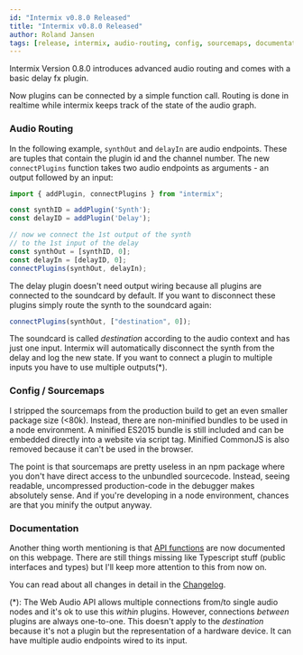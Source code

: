 ```yaml
---
id: "Intermix v0.8.0 Released"
title: "Intermix v0.8.0 Released"
author: Roland Jansen
tags: [release, intermix, audio-routing, config, sourcemaps, documentation]
---
```


Intermix Version 0.8.0 introduces advanced audio routing and comes with a basic delay fx plugin.

Now plugins can be connected by a simple function call. Routing is done in realtime while intermix keeps track of the state of the audio graph.

<!--truncate-->

### Audio Routing

In the following example, `synthOut` and `delayIn` are audio endpoints. These are tuples that contain the plugin id and the channel number. The new `connectPlugins` function takes two audio endpoints as arguments - an output followed by an input:

```javascript
import { addPlugin, connectPlugins } from "intermix";

const synthID = addPlugin('Synth');
const delayID = addPlugin('Delay');

// now we connect the 1st output of the synth
// to the 1st input of the delay
const synthOut = [synthID, 0];
const delayIn = [delayID, 0];
connectPlugins(synthOut, delayIn);
```

The delay plugin doesn't need output wiring because all plugins are connected to the soundcard by default. If you want to disconnect these plugins simply route the synth to the soundcard again:

```javascript
connectPlugins(synthOut, ["destination", 0]);
```

The soundcard is called _destination_ according to the audio context and has just one input. Intermix will automatically disconnect the synth from the delay and log the new state. If you want to connect a plugin to multiple inputs you have to use multiple outputs(*).

### Config / Sourcemaps

I stripped the sourcemaps from the production build to get an even smaller package size (<80k). Instead, there are non-minified bundles to be used in a node environment. A minified ES2015 bundle is still included and can be embedded directly into a website via script tag. Minified CommonJS is also removed because it can't be used in the browser.

The point is that sourcemaps are pretty useless in an npm package where you don't have direct access to the unbundled sourcecode. Instead, seeing readable, uncompressed production-code in the debugger makes absolutely sense. And if you're developing in a node environment, chances are that you minify the output anyway.

### Documentation

Another thing worth mentioning is that [API functions](/docs/API_functions) are now documented on this webpage. There are still things missing like Typescript stuff (public interfaces and types) but I'll keep more attention to this from now on.

You can read about all changes in detail in the [Changelog](/docs/CHANGELOG).

(*): The Web Audio API allows multiple connections from/to single audio nodes and it's ok to use this _within_ plugins. However, connections _between_ plugins are always one-to-one. This doesn't apply to the _destination_ because it's not a plugin but the representation of a hardware device. It can have multiple audio endpoints wired to its input.